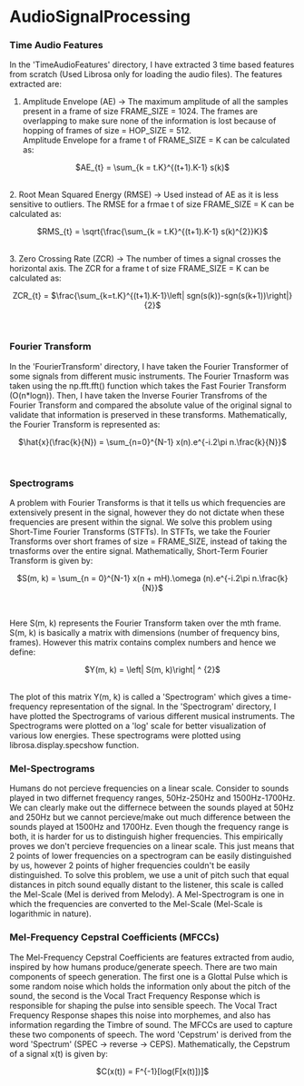 # AudioSignalProcessing
### Time Audio Features
In the 'TimeAudioFeatures' directory, I have extracted 3 time based features from scratch (Used Librosa only for loading the audio files). The features extracted are:
1. Amplitude Envelope (AE) -> The maximum amplitude of all the samples present in a frame of size FRAME_SIZE = 1024. The frames are overlapping to make sure none of the information is lost because of hopping of frames of size = HOP_SIZE = 512.<br/> Amplitude Envelope for a frame t of FRAME_SIZE = K can be calculated as:<br/>
<p align="center"> $AE_{t}  =  \sum_{k = t.K}^{(t+1).K-1} s(k)$ </p> <br/>
2. Root Mean Squared Energy (RMSE) -> Used instead of AE as it is less sensitive to outliers. The RMSE for a frmae t of size FRAME_SIZE = K can be calculated as:<br/>
<p align="center"> $RMS_{t} = \sqrt{\frac{\sum_{k = t.K}^{(t+1).K-1} s(k)^{2}}K}$ </p><br/>
3. Zero Crossing Rate (ZCR) -> The number of times a signal crosses the horizontal axis. The ZCR for a frame t of size FRAME_SIZE = K can be calculated as: <br/>
<p align="center"> ZCR_{t} = $\frac{\sum_{k=t.K}^{(t+1).K-1}\left| sgn(s(k))-sgn(s(k+1))\right|}{2}$ </p><br/>

### Fourier Transform
In the 'FourierTransform' directory, I have taken the Fourier Transformer of some signals from different music instruments. The Fourier Trnasform was taken using the np.fft.fft() function which takes the Fast Fourier Transform (O(n*logn)). Then, I have taken the Inverse Fourier Transfroms of the Fourier Transform and compared the absolute value of the original signal to validate that information is preserved in these transforms. 
Mathematically, the Fourier Transform is represented as: <br/>
<p align="center">$\hat{x}(\frac{k}{N}) = \sum_{n=0}^{N-1} x(n).e^{-i.2\pi n.\frac{k}{N}}$</p><br/>

### Spectrograms
A problem with Fourier Transforms is that it tells us which frequencies are extensively present in the signal, however they do not dictate when these frequencies are present within the signal. We solve this problem using Short-Time Fourier Transforms (STFTs). In STFTs, we take the Fourier Transforms over short frames of size = FRAME_SIZE, instead of taking the trnasforms over the entire signal. Mathematically, Short-Term Fourier Transform is given by: <br/>
<p align="center">$S(m, k) = \sum_{n = 0}^{N-1} x(n + mH).\omega (n).e^{-i.2\pi n.\frac{k}{N}}$</p><br/>

Here S(m, k) represents the Fourier Transform taken over the mth frame. S(m, k) is basically a matrix with dimensions (number of frequency bins, frames). However this matrix contains complex numbers and hence we define: <br/>

<p align="center">$Y(m, k) = \left| S(m, k)\right| ^ {2}$</p><br/>
The plot of this matrix Y(m, k) is called a 'Spectrogram' which gives a time-frequency representation of the signal. In the 'Spectrogram' directory, I have plotted the Spectrograms of various different musical instruments. The Spectrograms were plotted on a 'log' scale for better visualization of various low energies. These spectrograms were plotted using librosa.display.specshow function.

### Mel-Spectrograms
Humans do not percieve frequencies on a linear scale. Consider to sounds played in two differnet frequency ranges, 50Hz-250Hz and 1500Hz-1700Hz. We can clearly make out the differnece between the sounds played at 50Hz and 250Hz but we cannot percieve/make out much difference between the sounds played at 1500Hz and 1700Hz. Even though the frequency range is both, it is harder for us to distinguish higher frequencies. This empirically proves we don't percieve frequencies on a linear scale. This just means that 2 points of lower frequencies on a spectrogram can be easily distinguished by us, however 2 points of higher frequencies couldn't be easily distinguished. To solve this problem, we use a unit of pitch such that equal distances in pitch sound equally distant to the listener, this scale is called the Mel-Scale (Mel is derived from Melody). A Mel-Spectrogram is one in which the frequencies are converted to the Mel-Scale (Mel-Scale is logarithmic in nature).


### Mel-Frequency Cepstral Coefficients (MFCCs)
The Mel-Frequency Cepstral Coefficients are features extracted from audio, inspired by how humans produce/generate speech. There are two main components of speech generation. The first one is a Glottal Pulse which is some random noise which holds the information only about the pitch of the sound, the second is the Vocal Tract Frequency Response which is responsible for shaping the pulse into sensible speech. The Vocal Tract Frequency Response shapes this noise into morphemes, and also has information regarding the Timbre of sound. The MFCCs are used to capture these two components of speech. The word 'Cepstrum' is derived from the word 'Spectrum' (SPEC -> reverse -> CEPS). Mathematically, the Cepstrum of a signal x(t) is given by: <br/>
<p align="center">$C(x(t)) = F^{-1}[log(F[x(t)])]$</p>


